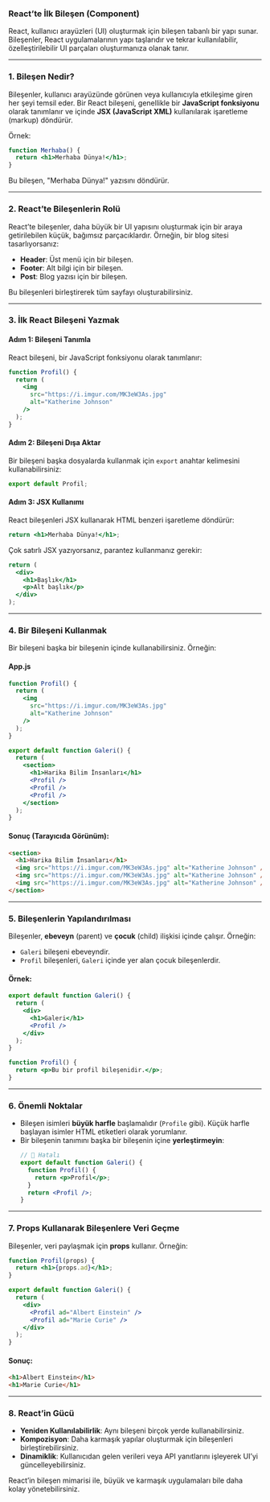 ### React’te İlk Bileşen (Component)

React, kullanıcı arayüzleri (UI) oluşturmak için bileşen tabanlı bir yapı sunar. Bileşenler, React uygulamalarının yapı taşlarıdır ve tekrar kullanılabilir, özelleştirilebilir UI parçaları oluşturmanıza olanak tanır.

---

### **1. Bileşen Nedir?**
Bileşenler, kullanıcı arayüzünde görünen veya kullanıcıyla etkileşime giren her şeyi temsil eder. Bir React bileşeni, genellikle bir **JavaScript fonksiyonu** olarak tanımlanır ve içinde **JSX (JavaScript XML)** kullanılarak işaretleme (markup) döndürür.

Örnek:
```jsx
function Merhaba() {
  return <h1>Merhaba Dünya!</h1>;
}
```
Bu bileşen, "Merhaba Dünya!" yazısını döndürür.

---

### **2. React’te Bileşenlerin Rolü**
React’te bileşenler, daha büyük bir UI yapısını oluşturmak için bir araya getirilebilen küçük, bağımsız parçacıklardır. Örneğin, bir blog sitesi tasarlıyorsanız:
- **Header**: Üst menü için bir bileşen.
- **Footer**: Alt bilgi için bir bileşen.
- **Post**: Blog yazısı için bir bileşen.

Bu bileşenleri birleştirerek tüm sayfayı oluşturabilirsiniz.

---

### **3. İlk React Bileşeni Yazmak**

#### **Adım 1: Bileşeni Tanımla**
React bileşeni, bir JavaScript fonksiyonu olarak tanımlanır:
```jsx
function Profil() {
  return (
    <img
      src="https://i.imgur.com/MK3eW3As.jpg"
      alt="Katherine Johnson"
    />
  );
}
```

#### **Adım 2: Bileşeni Dışa Aktar**
Bir bileşeni başka dosyalarda kullanmak için `export` anahtar kelimesini kullanabilirsiniz:
```jsx
export default Profil;
```

#### **Adım 3: JSX Kullanımı**
React bileşenleri JSX kullanarak HTML benzeri işaretleme döndürür:
```jsx
return <h1>Merhaba Dünya!</h1>;
```
Çok satırlı JSX yazıyorsanız, parantez kullanmanız gerekir:
```jsx
return (
  <div>
    <h1>Başlık</h1>
    <p>Alt başlık</p>
  </div>
);
```

---

### **4. Bir Bileşeni Kullanmak**
Bir bileşeni başka bir bileşenin içinde kullanabilirsiniz. Örneğin:

#### **App.js**
```jsx
function Profil() {
  return (
    <img
      src="https://i.imgur.com/MK3eW3As.jpg"
      alt="Katherine Johnson"
    />
  );
}

export default function Galeri() {
  return (
    <section>
      <h1>Harika Bilim İnsanları</h1>
      <Profil />
      <Profil />
      <Profil />
    </section>
  );
}
```

#### **Sonuç (Tarayıcıda Görünüm):**
```html
<section>
  <h1>Harika Bilim İnsanları</h1>
  <img src="https://i.imgur.com/MK3eW3As.jpg" alt="Katherine Johnson" />
  <img src="https://i.imgur.com/MK3eW3As.jpg" alt="Katherine Johnson" />
  <img src="https://i.imgur.com/MK3eW3As.jpg" alt="Katherine Johnson" />
</section>
```

---

### **5. Bileşenlerin Yapılandırılması**
Bileşenler, **ebeveyn** (parent) ve **çocuk** (child) ilişkisi içinde çalışır. Örneğin:
- `Galeri` bileşeni ebeveyndir.
- `Profil` bileşenleri, `Galeri` içinde yer alan çocuk bileşenlerdir.

#### **Örnek:**
```jsx
export default function Galeri() {
  return (
    <div>
      <h1>Galeri</h1>
      <Profil />
    </div>
  );
}

function Profil() {
  return <p>Bu bir profil bileşenidir.</p>;
}
```

---

### **6. Önemli Noktalar**
- Bileşen isimleri **büyük harfle** başlamalıdır (`Profile` gibi). Küçük harfle başlayan isimler HTML etiketleri olarak yorumlanır.
- Bir bileşenin tanımını başka bir bileşenin içine **yerleştirmeyin**:
  ```jsx
  // 🔴 Hatalı
  export default function Galeri() {
    function Profil() {
      return <p>Profil</p>;
    }
    return <Profil />;
  }
  ```

---

### **7. Props Kullanarak Bileşenlere Veri Geçme**
Bileşenler, veri paylaşmak için **props** kullanır. Örneğin:

```jsx
function Profil(props) {
  return <h1>{props.ad}</h1>;
}

export default function Galeri() {
  return (
    <div>
      <Profil ad="Albert Einstein" />
      <Profil ad="Marie Curie" />
    </div>
  );
}
```

#### **Sonuç:**
```html
<h1>Albert Einstein</h1>
<h1>Marie Curie</h1>
```

---

### **8. React’in Gücü**
- **Yeniden Kullanılabilirlik**: Aynı bileşeni birçok yerde kullanabilirsiniz.
- **Kompozisyon**: Daha karmaşık yapılar oluşturmak için bileşenleri birleştirebilirsiniz.
- **Dinamiklik**: Kullanıcıdan gelen verileri veya API yanıtlarını işleyerek UI’yi güncelleyebilirsiniz.

React’in bileşen mimarisi ile, büyük ve karmaşık uygulamaları bile daha kolay yönetebilirsiniz.